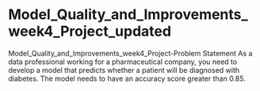 # Model_Quality_and_Improvements_week4_Project_updated
Model_Quality_and_Improvements_week4_Project-Problem Statement As a data professional working for a pharmaceutical company, you need to develop a model that predicts whether a patient will be diagnosed with diabetes. The model needs to have an accuracy score greater than 0.85.
